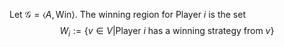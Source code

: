 Let $\mathcal G = \langle A, \text{Win}\rangle$. The winning region for Player $i$ is the set
$$W_i :=  \lbrace v\in V |\text{Player $i$ has a winning strategy from $v$}\rbrace$$

